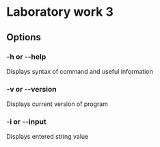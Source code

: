 # Laboratory work 3

## Options
### -h or --help
Displays syntax of command and useful information
### -v or --version
Displays current version of program
### -i or --input
Displays entered string value
